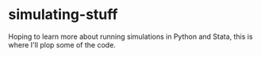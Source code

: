 # simulating-stuff
Hoping to learn more about running simulations in Python and Stata, this is where I'll plop some of the code.
